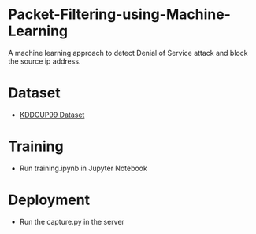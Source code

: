 # Packet-Filtering-using-Machine-Learning
A machine learning approach to detect Denial of Service attack and block the source ip address.


# Dataset

- [KDDCUP99 Dataset](http://kdd.ics.uci.edu/databases/kddcup99/)


# Training

- Run training.ipynb in Jupyter Notebook

# Deployment

- Run the capture.py in the server
